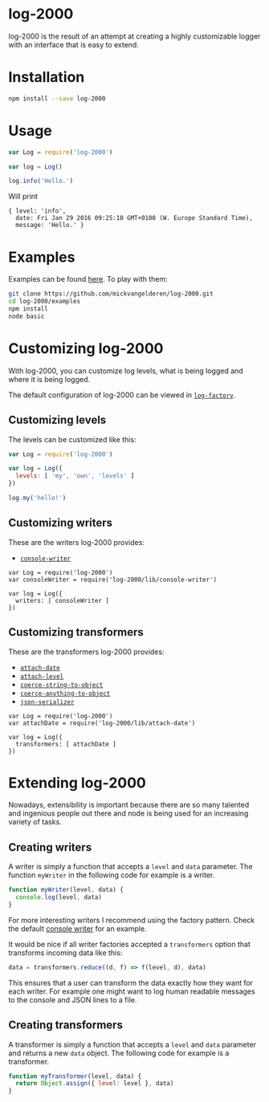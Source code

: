 # log-2000

log-2000 is the result of an attempt at creating a highly customizable logger with an interface that is easy to extend. 

# Installation

```bash
npm install --save log-2000
```

# Usage

```js
var Log = require('log-2000')

var log = Log()

log.info('Hello.')
```

Will print

```
{ level: 'info',
  date: Fri Jan 29 2016 09:25:10 GMT+0100 (W. Europe Standard Time),
  message: 'Hello.' }
```

# Examples

Examples can be found [here](examples/). To play with them:

```bash
git clone https://github.com/mickvangelderen/log-2000.git
cd log-2000/examples
npm install
node basic
```

# Customizing log-2000

With log-2000, you can customize log levels, what is being logged and where it is being logged. 

The default configuration of log-2000 can be viewed in [`log-factory`](src/log-factory.js).

## Customizing levels

The levels can be customized like this: 

```js
var Log = require('log-2000')

var log = Log({
  levels: [ 'my', 'own', 'levels' ]
})

log.my('hello!')
```

## Customizing writers

These are the writers log-2000 provides:
 * [`console-writer`](src/console-writer.js)

```
var Log = require('log-2000')
var consoleWriter = require('log-2000/lib/console-writer')

var log = Log({
  writers: [ consoleWriter ]
})
```

## Customizing transformers

These are the transformers log-2000 provides:
 * [`attach-date`](src/attach-date.js)
 * [`attach-level`](src/attach-level.js)
 * [`coerce-string-to-object`](src/coerce-string-to-object.js)
 * [`coerce-anything-to-object`](src/coerce-anything-to-object.js)
 * [`json-serializer`](src/json-serializer.js)

```
var Log = require('log-2000')
var attachDate = require('log-2000/lib/attach-date')

var log = Log({
  transformers: [ attachDate ]
})
```

# Extending log-2000

Nowadays, extensibility is important because there are so many talented and ingenious people out there and node is being used for an increasing variety of tasks. 

## Creating writers

A writer is simply a function that accepts a `level` and `data` parameter. The function `myWriter` in the following code for example is a writer. 

```js
function myWriter(level, data) {
  console.log(level, data)  
}
```

For more interesting writers I recommend using the factory pattern. Check the default [console writer](src/console-writer.js) for an example. 

It would be nice if all writer factories accepted a `transformers` option that transforms incoming data like this:

```js
data = transformers.reduce((d, f) => f(level, d), data)
```

This ensures that a user can transform the data exactly how they want for each writer. For example one might want to log human readable messages to the console and JSON lines to a file. 

## Creating transformers

A transformer is simply a function that accepts a `level` and `data` parameter and returns a new `data` object. The following code for example is a transformer. 

```js
function myTransformer(level, data) {
  return Object.assign({ level: level }, data)
}
```
